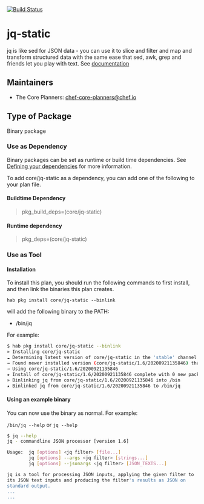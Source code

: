 [![Build Status](https://dev.azure.com/chefcorp-partnerengineering/Chef%20Base%20Plans/_apis/build/status/chef-base-plans.jq-static?branchName=master)](https://dev.azure.com/chefcorp-partnerengineering/Chef%20Base%20Plans/_build/latest?definitionId=255&branchName=master)

# jq-static

jq is like sed for JSON data - you can use it to slice and filter and map and transform structured data with the same ease that sed, awk, grep and friends let you play with text.  See [documentation](https://stedolan.github.io/jq/)

## Maintainers

* The Core Planners: <chef-core-planners@chef.io>

## Type of Package

Binary package

### Use as Dependency

Binary packages can be set as runtime or build time dependencies. See [Defining your dependencies](https://www.habitat.sh/docs/developing-packages/developing-packages/#sts=Define%20Your%20Dependencies) for more information.

To add core/jq-static as a dependency, you can add one of the following to your plan file.

#### Buildtime Dependency

> pkg_build_deps=(core/jq-static)

#### Runtime dependency

> pkg_deps=(core/jq-static)

### Use as Tool

#### Installation

To install this plan, you should run the following commands to first install, and then link the binaries this plan creates.

``hab pkg install core/jq-static --binlink``

will add the following binary to the PATH:

* /bin/jq

For example:

```bash
$ hab pkg install core/jq-static --binlink
» Installing core/jq-static
☁ Determining latest version of core/jq-static in the 'stable' channel
→ Found newer installed version (core/jq-static/1.6/20200921135846) than remote version (core/jq-static/1.6/20200404003518)
→ Using core/jq-static/1.6/20200921135846
★ Install of core/jq-static/1.6/20200921135846 complete with 0 new packages installed.
» Binlinking jq from core/jq-static/1.6/20200921135846 into /bin
★ Binlinked jq from core/jq-static/1.6/20200921135846 to /bin/jq
```

#### Using an example binary

You can now use the binary as normal.  For example:

``/bin/jq --help`` or ``jq --help``

```bash
$ jq --help
jq - commandline JSON processor [version 1.6]

Usage:  jq [options] <jq filter> [file...]
        jq [options] --args <jq filter> [strings...]
        jq [options] --jsonargs <jq filter> [JSON_TEXTS...]

jq is a tool for processing JSON inputs, applying the given filter to
its JSON text inputs and producing the filter's results as JSON on
standard output.
...
...
```
